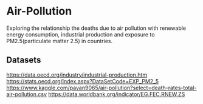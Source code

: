# Air-Pollution
Exploring the relationship the deaths due to air pollution with renewable energy consumption, industrial production and exposure to PM2.5(particulate matter 2.5) in countries.
## Datasets
https://data.oecd.org/industry/industrial-production.htm
https://stats.oecd.org/Index.aspx?DataSetCode=EXP_PM2_5
https://www.kaggle.com/pavan9065/air-pollution?select=death-rates-total-air-pollution.csv
https://data.worldbank.org/indicator/EG.FEC.RNEW.ZS
